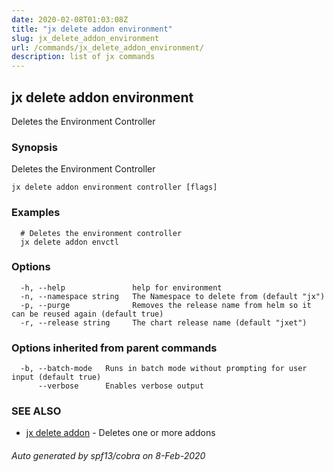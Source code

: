 ```yaml
---
date: 2020-02-08T01:03:08Z
title: "jx delete addon environment"
slug: jx_delete_addon_environment
url: /commands/jx_delete_addon_environment/
description: list of jx commands
---
```

## jx delete addon environment

Deletes the Environment Controller 

### Synopsis

Deletes the Environment Controller

```
jx delete addon environment controller [flags]
```

### Examples

```
  # Deletes the environment controller
  jx delete addon envctl
```

### Options

```
  -h, --help               help for environment
  -n, --namespace string   The Namespace to delete from (default "jx")
  -p, --purge              Removes the release name from helm so it can be reused again (default true)
  -r, --release string     The chart release name (default "jxet")
```

### Options inherited from parent commands

```
  -b, --batch-mode   Runs in batch mode without prompting for user input (default true)
      --verbose      Enables verbose output
```

### SEE ALSO

* [jx delete addon](/commands/jx_delete_addon/)	 - Deletes one or more addons

###### Auto generated by spf13/cobra on 8-Feb-2020
